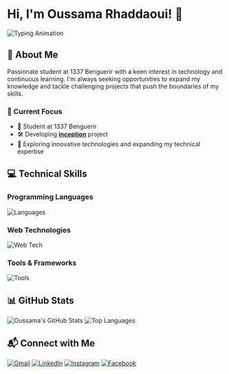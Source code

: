 # Hi, I'm Oussama Rhaddaoui! 👋

![Typing Animation](https://readme-typing-svg.demolab.com?font=Source+Code+Pro&pause=1000&width=435&lines=42+Kuala+Lumpur+Student;Never+stop+learning)

## 👤 About Me

Passionate student at 1337 Benguerir with a keen interest in technology and continuous learning. I'm always seeking opportunities to expand my knowledge and tackle challenging projects that push the boundaries of my skills.

### 🚀 Current Focus
- 🔭 Student at 1337 Benguerir
- 🛠️ Developing [**inception**](https://github.com/rh-oussama/inception) project
- 🌱 Exploring innovative technologies and expanding my technical expertise

## 💻 Technical Skills

### Programming Languages
![Languages](https://skillicons.dev/icons?i=py,c,cpp,cs,js,ts,r)

### Web Technologies
![Web Tech](https://skillicons.dev/icons?i=html,css,react,nextjs,materialui,nestjs)

### Tools & Frameworks
![Tools](https://skillicons.dev/icons?i=selenium,unity,git,github,vscode,docker,nginx,wordpress,nodejs,postgres,postman)

## 📊 GitHub Stats

![Oussama's GitHub Stats](https://github-readme-stats.vercel.app/api?username=rh-oussama&hide=issues&show_icons=true&count_private=true&theme=nightowl)
![Top Languages](https://github-readme-stats.vercel.app/api/top-langs/?username=rh-oussama&layout=compact&theme=nightowl)

## 📬 Connect with Me

[![Gmail](https://img.shields.io/badge/Gmail-D14836?style=for-the-badge&logo=gmail&logoColor=white)](mailto:your.email@gmail.com)
[![LinkedIn](https://img.shields.io/badge/LinkedIn-0077B5?style=for-the-badge&logo=linkedin&logoColor=white)](https://www.linkedin.com/in/oussama-rhaddaoui/)
[![Instagram](https://img.shields.io/badge/Instagram-E4405F?style=for-the-badge&logo=instagram&logoColor=white)](https://www.instagram.com/your_instagram/)
[![Facebook](https://img.shields.io/badge/Facebook-1877F2?style=for-the-badge&logo=facebook&logoColor=white)](https://www.facebook.com/your_facebook)
